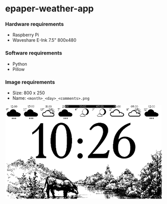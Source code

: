 # epaper-weather-app

### Hardware requirements
 - Raspberry Pi
 - Waveshare E-Ink 7.5" 800x480

### Software requirements
 - Python
 - Pillow

### Image requirements

 - Size: 800 x 250
 - Name: ```<month>_<day>_<comments>.png```

![plot](./screen.png)
